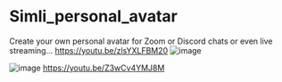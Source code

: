 # Simli_personal_avatar
Create your own personal avatar for Zoom or Discord chats or even live streaming...
https://youtu.be/zlsYXLFBM20
![image](https://github.com/user-attachments/assets/6034b896-bd7f-4385-8bd4-a460d43277a4)

![image](https://github.com/user-attachments/assets/ad419ace-586f-4289-8a87-b6f1c17fbbaa)
https://youtu.be/Z3wCv4YMJ8M
